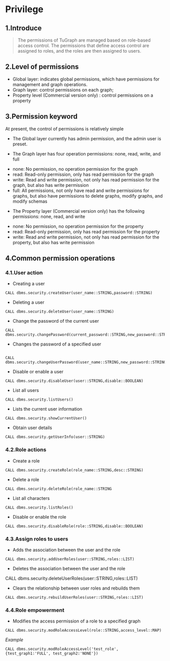 # Privilege

## 1.Introduce

> The permissions of TuGraph are managed based on role-based access control. The permissions that define access control are assigned to roles, and the roles are then assigned to users.

## 2.Level of permissions

- Global layer: indicates global permissions, which have permissions for management and graph operations.
- Graph layer: control permissions on each graph;
- Property level (Commercial version only) : control permissions on a property

## 3.Permission keyword

At present, the control of permissions is relatively simple

- The Global layer currently has admin permission, and the admin user is preset.

* The Graph layer has four operation permissions: none, read, write, and full

- none: No permission, no operation permission for the graph
- read: Read-only permission, only has read permission for the graph
- write: Read and write permission, not only has read permission for the graph, but also has write permission
- full: All permissions, not only have read and write permissions for graphs, but also have permissions to delete graphs, modify graphs, and modify schemas

* The Property layer (Commercial version only)  has the following permissions: none, read, and write

- none: No permission, no operation permission for the property
- read: Read-only permission, only has read permission for the property
- write: Read and write permission, not only has read permission for the property, but also has write permission

## 4.Common permission operations

### 4.1.User action

- Creating a user

```cypher
CALL dbms.security.createUser(user_name::STRING,password::STRING)
```

- Deleting a user

```cypher
CALL dbms.security.deleteUser(user_name::STRING)
```

- Change the password of the current user

```cypher
CALL dbms.security.changePassword(current_password::STRING,new_password::STRING)
```

- Changes the password of a specified user

```cypher

CALL dbms.security.changeUserPassword(user_name::STRING,new_password::STRING)
```

- Disable or enable a user

```cypher
CALL dbms.security.disableUser(user::STRING,disable::BOOLEAN)
```

- List all users

```cypher
CALL dbms.security.listUsers()
```

- Lists the current user information

```cypher
CALL dbms.security.showCurrentUser()
```

- Obtain user details

```cypher
CALL dbms.security.getUserInfo(user::STRING)
```

### 4.2.Role actions

- Create a role

```cypher
CALL dbms.security.createRole(role_name::STRING,desc::STRING)
```

- Delete a role

```cypher
CALL dbms.security.deleteRole(role_name::STRING
```

- List all characters

```cypher
CALL dbms.security.listRoles()
```

- Disable or enable the role

```cypher
CALL dbms.security.disableRole(role::STRING,disable::BOOLEAN)
```

### 4.3.Assign roles to users

- Adds the association between the user and the role

```cypher
CALL dbms.security.addUserRoles(user::STRING,roles::LIST)
```

- Deletes the association between the user and the role

CALL dbms.security.deleteUserRoles(user::STRING,roles::LIST)

- Clears the relationship between user roles and rebuilds them

```cypher
CALL dbms.security.rebuildUserRoles(user::STRING,roles::LIST)
```

### 4.4.Role empowerment

- Modifies the access permission of a role to a specified graph

```cypher
CALL dbms.security.modRoleAccessLevel(role::STRING,access_level::MAP)
```
_Example_

```cypher
CALL dbms.security.modRoleAccessLevel('test_role', {test_graph1:'FULL', test_graph2:'NONE'})
```